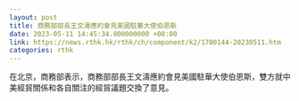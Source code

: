 ```yaml
---
layout: post
title: 商務部部長王文濤應約會見美國駐華大使伯恩斯
date: 2023-05-11 14:45:34.000000000 +08:00
link: https://news.rthk.hk/rthk/ch/component/k2/1700144-20230511.htm
categories: rthk
---
```


在北京，商務部表示，商務部部長王文濤應約會見美國駐華大使伯恩斯，雙方就中美經貿關係和各自關注的經貿議題交換了意見。
